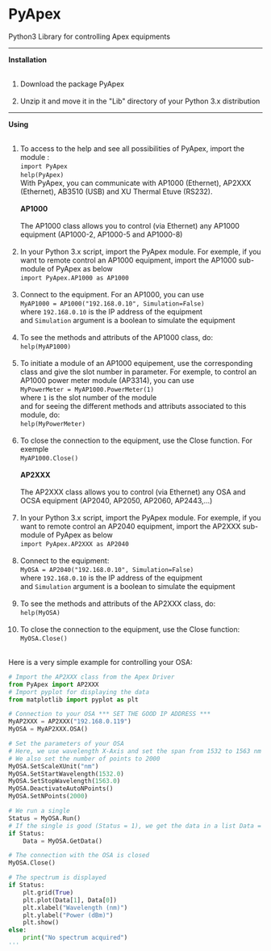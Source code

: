 
PyApex
======

Python3 Library for controlling Apex equipments

***
**Installation**<br><br>
1. Download the package PyApex<br><br>
2. Unzip it and move it in the "Lib" directory of your Python 3.x distribution
***
**Using**<br><br>
1. To access to the help and see all possibilities of PyApex, import the module :<br> 
`import PyApex`<br>
`help(PyApex)`<br>
With PyApex, you can communicate with AP1000 (Ethernet), AP2XXX (Ethernet), AB3510 (USB) and XU Thermal Etuve (RS232).<br><br>
**AP1000**<br><br>
The AP1000 class allows you to control (via Ethernet) any AP1000 equipment (AP1000-2, AP1000-5 and AP1000-8)<br><br>
1. In your Python 3.x script, import the PyApex module. For exemple, if you want to remote control an AP1000 equipment, import the AP1000 sub-module of PyApex as below<br>
`import PyApex.AP1000 as AP1000`<br><br>
2. Connect to the equipment. For an AP1000, you can use<br>
`MyAP1000 = AP1000("192.168.0.10", Simulation=False)`<br>
where `192.168.0.10` is the IP address of the equipment<br>
and `Simulation` argument is a boolean to simulate the equipment<br><br>
3. To see the methods and attributs of the AP1000 class, do:<br>
`help(MyAP1000)`<br><br>
4. To initiate a module of an AP1000 equipement, use the corresponding class and give the slot number in parameter. For exemple, to control an AP1000 power meter module (AP3314), you can use<br>
`MyPowerMeter = MyAP1000.PowerMeter(1)`<br>
where `1` is the slot number of the module<br>
and for seeing the different methods and attributs associated to this module, do:<br>
`help(MyPowerMeter)`<br><br>
5. To close the connection to the equipment, use the Close function. For exemple<br>
`MyAP1000.Close()`<br><br>
**AP2XXX**<br><br>
The AP2XXX class allows you to control (via Ethernet) any OSA and OCSA equipment (AP2040, AP2050, AP2060, AP2443,...)<br><br>
1. In your Python 3.x script, import the PyApex module. For exemple, if you want to remote control an AP2040 equipment, import the AP2XXX sub-module of PyApex as below<br>
`import PyApex.AP2XXX as AP2040`<br><br>
2. Connect to the equipment:<br>
`MyOSA = AP2040("192.168.0.10", Simulation=False)`<br>
where `192.168.0.10` is the IP address of the equipment<br>
and `Simulation` argument is a boolean to simulate the equipment<br><br>
3. To see the methods and attributs of the AP2XXX class, do:<br>
`help(MyOSA)`<br><br>
4. To close the connection to the equipment, use the Close function:<br>
`MyOSA.Close()`<br><br>

Here is a very simple example for controlling your OSA:<br>

```python
# Import the AP2XXX class from the Apex Driver
from PyApex import AP2XXX
# Import pyplot for displaying the data
from matplotlib import pyplot as plt

# Connection to your OSA *** SET THE GOOD IP ADDRESS ***
MyAP2XXX = AP2XXX("192.168.0.119")
MyOSA = MyAP2XXX.OSA()

# Set the parameters of your OSA
# Here, we use wavelength X-Axis and set the span from 1532 to 1563 nm
# We also set the number of points to 2000
MyOSA.SetScaleXUnit("nm")
MyOSA.SetStartWavelength(1532.0)
MyOSA.SetStopWavelength(1563.0)
MyOSA.DeactivateAutoNPoints()
MyOSA.SetNPoints(2000)

# We run a single
Status = MyOSA.Run()
# If the single is good (Status = 1), we get the data in a list Data = [[Power Data], [Wavelength Data]]
if Status:
    Data = MyOSA.GetData()

# The connection with the OSA is closed
MyOSA.Close()

# The spectrum is displayed
if Status:
    plt.grid(True)
    plt.plot(Data[1], Data[0])
    plt.xlabel("Wavelength (nm)")
    plt.ylabel("Power (dBm)")
    plt.show()
else:
    print("No spectrum acquired")
'''
